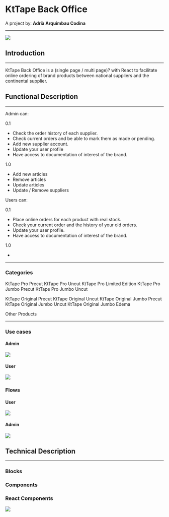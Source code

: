# KtTape Back Office
A project by:
    **Adrià Arquimbau Codina**

---


![](https://kttape.es/wp-content/uploads/2019/02/Logo-sense-fons-dreta-blanc.png)

## **Introduction**
---
KtTape Back Office is a (single page / multi page)? with React to facilitate online ordering of brand products between national suppliers and the continental supplier.


## **Functional Description**
---
Admin can:

0.1
+ Check the order history of each supplier. 
+ Check current orders and be able to mark them as made or pending.
+ Add new supplier account.
+ Update your user profile
+ Have access to documentation of interest of the brand.

1.0

+ Add new articles
+ Remove articles
+ Update articles
+ Update / Remove suppliers

Users can:

0.1

+ Place online orders for each product with real stock.
+ Check your current order and the history of your old orders.
+ Update your user profile.
+ Have access to documentation of interest of the brand.

1.0

+ 
---

### Categories

KtTape Pro Precut
KtTape Pro Uncut
KtTape Pro Limited Edition
KtTape Pro Jumbo Precut
KtTape Pro Jumbo Uncut

KtTape Original Precut
KtTape Original Uncut
KtTape Original Jumbo Precut
KtTape Original Jumbo Uncut
KtTape Original Jumbo Edema

Other Products

---

### Use cases

#### Admin
![](./images/admin-cases.png)

#### User
![](./images/user-cases.png)

### Flows

#### User
![](./images/user-flow.png)

#### Admin
![](./images/admin-flow.png)


## **Technical Description**
---

### **Blocks**

### **Components**

### **React Components**

![](./images/data-model.png)